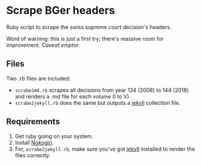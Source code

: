 # Scrape BGer headers
Ruby script to scrape the swiss supreme court decision's headers.

Word of warning: this is just a first try; there's massive room for improvement. _Caveat emptor._

## Files

Two .rb files are included:

- `scrabe2md.rb` scrapes all decisions from year 134 (2008) to 144 (2018) and renders a .md file for each volume (I to V).
- `scrabe2jekyll.rb` does the same but outputs a [jekyll](https://jekyllrb.com) collection file.

## Requirements

1. Get ruby going on your system.
2. Install [Nokogiri](http://www.nokogiri.org/tutorials/installing_nokogiri.html).
3. For, `scrabe2jekyll.rb`, make sure you've got [jekyll](https://jekyllrb.com) installed to render the files correctly.
